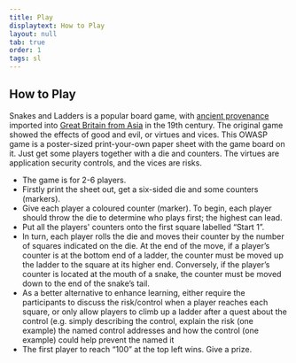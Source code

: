 ```yaml
---
title: Play
displaytext: How to Play
layout: null
tab: true
order: 1
tags: sl
---
```


## How to Play

Snakes and Ladders is a popular board game, with [ancient provenance](http://en.wikipedia.org/wiki/Snakes_and_Ladders) imported into [Great Britain from Asia](http://sandradodd.com/game/snakesandladders) in the 19th century. The original game showed the effects of good and evil, or virtues and vices. This OWASP game is a poster-sized print-your-own paper sheet with the game board on it. Just get some players together with a die and counters. The virtues are application security controls, and the vices are risks.

* The game is for 2-6 players.
* Firstly print the sheet out, get a six-sided die and some counters (markers).
* Give each player a coloured counter (marker). To begin, each player should throw the die to determine who plays first; the highest can lead.
* Put all the players' counters onto the first square labelled “Start 1”.
* In turn, each player rolls the die and moves their counter by the number of squares indicated on the die. At the end of the move, if a player’s counter is at the bottom end of a ladder, the counter must be moved up the ladder to the square at its higher end. Conversely, if the player’s counter is located at the mouth of a snake, the counter must be moved down to the end of the snake’s tail.
* As a better alternative to enhance learning, either require the participants to discuss the risk/control when a player reaches each square, or only allow players to climb up a ladder after a quest about the control (e.g. simply describing the control, explain the risk (one example) the named control addresses and how the control (one example) could help prevent the named it
* The first player to reach “100” at the top left wins. Give a prize.
